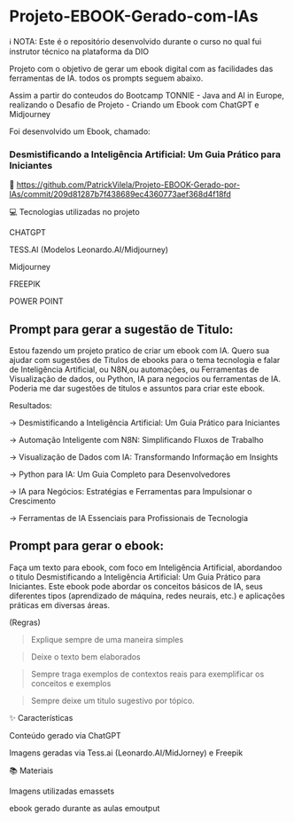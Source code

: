 # Projeto-EBOOK-Gerado-com-IAs

ℹ️ NOTA: Este é o repositório desenvolvido durante o curso no qual fui instrutor técnico na plataforma da DIO

Projeto com o objetivo de gerar um ebook digital com as facilidades das ferramentas de IA. todos os prompts seguem abaixo.

Assim a partir do conteudos do Bootcamp TONNIE - Java and AI in Europe, realizando o Desafio de Projeto - Criando um Ebook com ChatGPT e Midjourney

Foi desenvolvido um Ebook, chamado: 

### Desmistificando a Inteligência Artificial: Um Guia Prático para Iniciantes

📕 https://github.com/PatrickVilela/Projeto-EBOOK-Gerado-por-IAs/commit/209d81287b7f438689ec4360773aef368d4f18fd

💻 Tecnologias utilizadas no projeto

CHATGPT

TESS.AI (Modelos Leonardo.AI/Midjourney)

Midjourney

FREEPIK

POWER POINT

## Prompt para gerar a sugestão de Titulo:

Estou fazendo um projeto pratico de criar um ebook com IA. Quero sua ajudar com sugestões de Titulos de ebooks para o tema tecnologia e falar de Inteligência Artificial, ou N8N,ou automações, ou Ferramentas de Visualização de dados, ou Python, IA para negocios ou ferramentas de IA. Poderia me dar sugestões de titulos e assuntos para criar este ebook.

Resultados:

-> Desmistificando a Inteligência Artificial: Um Guia Prático para Iniciantes

-> Automação Inteligente com N8N: Simplificando Fluxos de Trabalho

-> Visualização de Dados com IA: Transformando Informação em Insights

-> Python para IA: Um Guia Completo para Desenvolvedores

-> IA para Negócios: Estratégias e Ferramentas para Impulsionar o Crescimento

-> Ferramentas de IA Essenciais para Profissionais de Tecnologia

## Prompt para gerar o ebook:

Faça um texto para ebook, com foco em Inteligência Artificial, abordandoo o titulo Desmistificando a Inteligência Artificial: Um Guia Prático para Iniciantes. Este ebook pode abordar os conceitos básicos de IA, seus diferentes tipos (aprendizado de máquina, redes neurais, etc.) e aplicações práticas em diversas áreas.

(Regras)
> Explique sempre de uma maneira simples

> Deixe o texto bem elaborados

> Sempre traga exemplos de contextos reais para exemplificar os conceitos e exemplos

> Sempre deixe um titulo sugestivo por tópico.

✨ Características

Conteúdo gerado via ChatGPT

Imagens geradas via Tess.ai (Leonardo.AI/MidJorney) e Freepik


📚 Materiais

Imagens utilizadas emassets

ebook gerado durante as aulas emoutput

